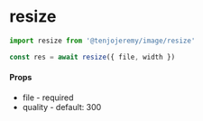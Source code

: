 # resize

```js
import resize from '@tenjojeremy/image/resize'

const res = await resize({ file, width })
```

#### Props

- file - required
- quality - default: 300
